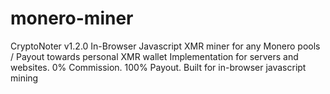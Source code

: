 # monero-miner
CryptoNoter v1.2.0
In-Browser Javascript XMR miner for any Monero pools / Payout towards personal XMR wallet
Implementation for servers and websites. 0% Commission. 100% Payout. Built for in-browser javascript mining
